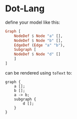 Dot-Lang
========

define your model like this:

```purescript
Graph [
    NodeDef $ Node "a" [],
    NodeDef $ Node "b" [],
    EdgeDef (Edge "a" "b"),
    Subgraph [
    NodeDef $ Node "d" []
    ]
]
```

can be rendered using `toText` to:

```
graph {
    a [];
    b [];
    a -> b;
    subgraph {
        d []; 
    }
}
```